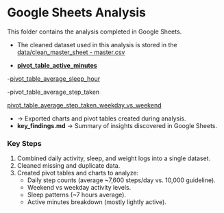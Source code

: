 # Google Sheets Analysis

This folder contains the analysis completed in Google Sheets.

- The cleaned dataset used in this analysis is stored in the [data/clean_master_sheet - master.csv](https://github.com/aderonke-analytics/Bellabeat-Case-STudy/blob/6c4bcfc9af3b6ab3da4298a6f281a9bff02f83b7/data/clean_master_sheet%20-%20master.csv)
  
- [**pivot_table_active_minutes**](https://github.com/aderonke-analytics/Bellabeat-Case-STudy/blob/ed27d9f91c4cbe6cca5f712a2e05a7064736f99d/sheet_analysis/Pivot_table_active_minutes.xlsx)
  
-[pivot_table_average_sleep_hour](https://github.com/aderonke-analytics/Bellabeat-Case-STudy/blob/d2cd5e0845426102c4e5bb987d75a16d86e82e54/sheet_analysis/Pivot%20Table%20%20-%20Pivot%20Table%20avg%20sleep%20hour.csv)

-pivot_table_average_step_taken

[pivot_table_average_step_taken_weekday_vs_weekend](https://github.com/aderonke-analytics/Bellabeat-Case-STudy/blob/86bd0854bd016a37680c3bd34f0aaeb3aec06a52/sheet_analysis/Pivot%20Table%20weekday%20steps%20vs%20weekend%20-%20pivot%20table%20weekend%20(1).csv)

-    → Exported charts and pivot tables created during analysis.
- **key_findings.md** → Summary of insights discovered in Google Sheets.

### Key Steps
1. Combined daily activity, sleep, and weight logs into a single dataset.
2. Cleaned missing and duplicate data.
3. Created pivot tables and charts to analyze:
   - Daily step counts (average ~7,600 steps/day vs. 10,000 guideline).
   - Weekend vs weekday activity levels.
   - Sleep patterns (~7 hours average).
   - Active minutes breakdown (mostly lightly active).
